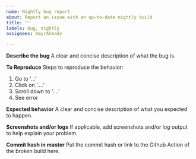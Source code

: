 ```yaml
---
name: Nightly bug report
about: Report an issue with an up-to-date nightly build
title: ''
labels: bug, nightly
assignees: AmyrAhmady

---
```


**Describe the bug**
A clear and concise description of what the bug is.

**To Reproduce**
Steps to reproduce the behavior:
1. Go to '...'
2. Click on '....'
3. Scroll down to '....'
4. See error

**Expected behavior**
A clear and concise description of what you expected to happen.

**Screenshots and/or logs**
If applicable, add screenshots and/or log output to help explain your problem.

**Commit hash in master**
Put the commit hash or link to the Github Action of the broken build here.
